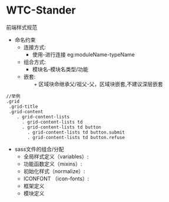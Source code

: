 # WTC-Stander
前端样式规范
* 命名约束
    * 连接方式:
        + 使用-进行连接 eg:moduleName-typeName
    * 组合方式:<br/>
        + 模块名-模块名类型/功能
    * 嵌套:<br/>
        + 区域块命继承父/祖父-父，区域块嵌套,不建议深层嵌套
````
//举例
.grid
 .grid-title
 .grid-content
    . grid-content-lists
      . grid-content-lists td
      . grid-content-lists td button
        . grid-content-lists td button.submit
        . grid-content-lists td button.refuse
````

* sass文件的组合/分配
    * 全局样式定义（variables）:  
    * 功能函数定义（mixins）:  
    * 初始化样式（normalize）:  
    * ICONFONT （icon-fonts）:
    * 框架定义
    * 模块定义
